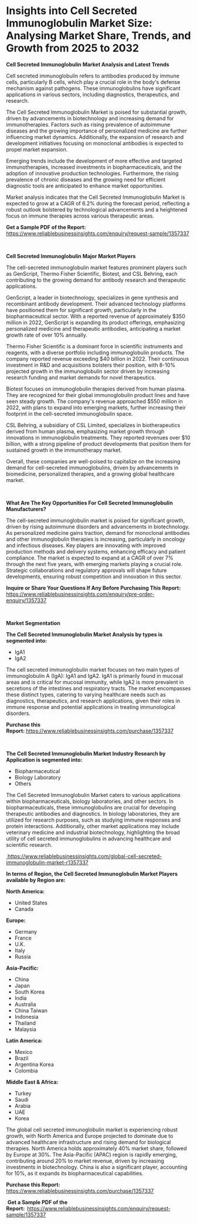 <p><h1>Insights into Cell Secreted Immunoglobulin Market Size: Analysing Market Share, Trends, and Growth from 2025 to 2032</h1></p><p><strong>Cell Secreted Immunoglobulin Market Analysis and Latest Trends</strong></p>
<p><p>Cell secreted immunoglobulin refers to antibodies produced by immune cells, particularly B cells, which play a crucial role in the body's defense mechanism against pathogens. These immunoglobulins have significant applications in various sectors, including diagnostics, therapeutics, and research.</p><p>The Cell Secreted Immunoglobulin Market is poised for substantial growth, driven by advancements in biotechnology and increasing demand for immunotherapies. Factors such as rising prevalence of autoimmune diseases and the growing importance of personalized medicine are further influencing market dynamics. Additionally, the expansion of research and development initiatives focusing on monoclonal antibodies is expected to propel market expansion.</p><p>Emerging trends include the development of more effective and targeted immunotherapies, increased investments in biopharmaceuticals, and the adoption of innovative production technologies. Furthermore, the rising prevalence of chronic diseases and the growing need for efficient diagnostic tools are anticipated to enhance market opportunities.</p><p>Market analysis indicates that the Cell Secreted Immunoglobulin Market is expected to grow at a CAGR of 6.2% during the forecast period, reflecting a robust outlook bolstered by technological advancements and a heightened focus on immune therapies across various therapeutic areas.</p></p>
<p><strong>Get a Sample PDF of the Report:&nbsp;</strong> <a href="https://www.reliablebusinessinsights.com/enquiry/request-sample/1357337?utm_campaign=3131&utm_medium=2&utm_source=Github&utm_content=ia&utm_term=13042025&utm_id=cell-secreted-immunoglobulin">https://www.reliablebusinessinsights.com/enquiry/request-sample/1357337</a></p>
<p>&nbsp;</p>
<p><strong>Cell Secreted Immunoglobulin Major Market Players</strong></p>
<p><p>The cell-secreted immunoglobulin market features prominent players such as GenScript, Thermo Fisher Scientific, Biotest, and CSL Behring, each contributing to the growing demand for antibody research and therapeutic applications.</p><p>GenScript, a leader in biotechnology, specializes in gene synthesis and recombinant antibody development. Their advanced technology platforms have positioned them for significant growth, particularly in the biopharmaceutical sector. With a reported revenue of approximately $350 million in 2022, GenScript is expanding its product offerings, emphasizing personalized medicine and therapeutic antibodies, anticipating a market growth rate of over 10% annually.</p><p>Thermo Fisher Scientific is a dominant force in scientific instruments and reagents, with a diverse portfolio including immunoglobulin products. The company reported revenue exceeding $40 billion in 2022. Their continuous investment in R&D and acquisitions bolsters their position, with 8-10% projected growth in the immunoglobulin sector driven by increasing research funding and market demands for novel therapeutics.</p><p>Biotest focuses on immunoglobulin therapies derived from human plasma. They are recognized for their global immunoglobulin product lines and have seen steady growth. The company's revenue approached $550 million in 2022, with plans to expand into emerging markets, further increasing their footprint in the cell-secreted immunoglobulin space.</p><p>CSL Behring, a subsidiary of CSL Limited, specializes in biotherapeutics derived from human plasma, emphasizing market growth through innovations in immunoglobulin treatments. They reported revenues over $10 billion, with a strong pipeline of product developments that position them for sustained growth in the immunotherapy market.</p><p>Overall, these companies are well-poised to capitalize on the increasing demand for cell-secreted immunoglobulins, driven by advancements in biomedicine, personalized therapies, and a growing global healthcare market.</p></p>
<p>&nbsp;</p>
<p><strong>What Are The Key Opportunities For Cell Secreted Immunoglobulin Manufacturers?</strong></p>
<p><p>The cell-secreted immunoglobulin market is poised for significant growth, driven by rising autoimmune disorders and advancements in biotechnology. As personalized medicine gains traction, demand for monoclonal antibodies and other immunoglobulin therapies is increasing, particularly in oncology and infectious diseases. Key players are innovating with improved production methods and delivery systems, enhancing efficacy and patient compliance. The market is expected to expand at a CAGR of over 7% through the next five years, with emerging markets playing a crucial role. Strategic collaborations and regulatory approvals will shape future developments, ensuring robust competition and innovation in this sector.</p></p>
<p><strong>Inquire or Share Your Questions If Any Before Purchasing This Report:</strong> <a href="https://www.reliablebusinessinsights.com/enquiry/pre-order-enquiry/1357337?utm_campaign=3131&utm_medium=2&utm_source=Github&utm_content=ia&utm_term=13042025&utm_id=cell-secreted-immunoglobulin">https://www.reliablebusinessinsights.com/enquiry/pre-order-enquiry/1357337</a></p>
<p>&nbsp;</p>
<p><strong>Market Segmentation</strong></p>
<p><strong>The Cell Secreted Immunoglobulin Market Analysis by types is segmented into:</strong></p>
<p><ul><li>IgA1</li><li>IgA2</li></ul></p>
<p><p>The cell secreted immunoglobulin market focuses on two main types of immunoglobulin A (IgA): IgA1 and IgA2. IgA1 is primarily found in mucosal areas and is critical for mucosal immunity, while IgA2 is more prevalent in secretions of the intestines and respiratory tracts. The market encompasses these distinct types, catering to varying healthcare needs such as diagnostics, therapeutics, and research applications, given their roles in immune response and potential applications in treating immunological disorders.</p></p>
<p><strong>Purchase this Report:&nbsp;</strong><a href="https://www.reliablebusinessinsights.com/purchase/1357337?utm_campaign=3131&utm_medium=2&utm_source=Github&utm_content=ia&utm_term=13042025&utm_id=cell-secreted-immunoglobulin">https://www.reliablebusinessinsights.com/purchase/1357337</a></p>
<p>&nbsp;</p>
<p><strong>The Cell Secreted Immunoglobulin Market Industry Research by Application is segmented into:</strong></p>
<p><ul><li>Biopharmaceutical</li><li>Biology Laboratory</li><li>Others</li></ul></p>
<p><p>The Cell Secreted Immunoglobulin Market caters to various applications within biopharmaceuticals, biology laboratories, and other sectors. In biopharmaceuticals, these immunoglobulins are crucial for developing therapeutic antibodies and diagnostics. In biology laboratories, they are utilized for research purposes, such as studying immune responses and protein interactions. Additionally, other market applications may include veterinary medicine and industrial biotechnology, highlighting the broad utility of cell secreted immunoglobulins in advancing healthcare and scientific research.</p></p>
<p><a href="https://www.reliablebusinessinsights.com/global-cell-secreted-immunoglobulin-market-r1357337?utm_campaign=3131&utm_medium=2&utm_source=Github&utm_content=ia&utm_term=13042025&utm_id=cell-secreted-immunoglobulin">&nbsp;https://www.reliablebusinessinsights.com/global-cell-secreted-immunoglobulin-market-r1357337</a></p>
<p><strong>In terms of Region, the Cell Secreted Immunoglobulin Market Players available by Region are:</strong></p>
<p>
    <p> <strong> North America: </strong>
        <ul>
            <li>United States</li>
            <li>Canada</li>
        </ul>
        </p> 
    <p> <strong> Europe: </strong>
        <ul>
            <li>Germany</li>
            <li>France</li>
            <li>U.K.</li>
            <li>Italy</li>
            <li>Russia</li>
        </ul>
        </p> 
    <p> <strong> Asia-Pacific: </strong>
        <ul>
            <li>China</li>
            <li>Japan</li>
            <li>South Korea</li>
            <li>India</li>
            <li>Australia</li>
            <li>China Taiwan</li>
            <li>Indonesia</li>
            <li>Thailand</li>
            <li>Malaysia</li>
        </ul>
        </p> 
    <p> <strong> Latin America: </strong>
        <ul>
            <li>Mexico</li>
            <li>Brazil</li>
            <li>Argentina Korea</li>
            <li>Colombia</li>
        </ul>
        </p> 
    <p> <strong> Middle East & Africa: </strong>
        <ul>
            <li>Turkey</li>
            <li>Saudi</li>
            <li>Arabia</li>
            <li>UAE</li>
            <li>Korea</li>
        </ul>
    </p>
    </p>
<p><p>The global cell secreted immunoglobulin market is experiencing robust growth, with North America and Europe projected to dominate due to advanced healthcare infrastructure and rising demand for biological therapies. North America holds approximately 40% market share, followed by Europe at 30%. The Asia-Pacific (APAC) region is rapidly emerging, contributing around 20% to market revenue, driven by increasing investments in biotechnology. China is also a significant player, accounting for 10%, as it expands its biopharmaceutical capabilities.</p></p>
<p><strong>Purchase this Report: </strong><a href="https://www.reliablebusinessinsights.com/purchase/1357337?utm_campaign=3131&utm_medium=2&utm_source=Github&utm_content=ia&utm_term=13042025&utm_id=cell-secreted-immunoglobulin">https://www.reliablebusinessinsights.com/purchase/1357337</a></p>
<p>&nbsp;<strong>Get a Sample PDF of the Report:&nbsp;&nbsp;</strong><a href="https://www.reliablebusinessinsights.com/enquiry/request-sample/1357337?utm_campaign=3131&utm_medium=2&utm_source=Github&utm_content=ia&utm_term=13042025&utm_id=cell-secreted-immunoglobulin">https://www.reliablebusinessinsights.com/enquiry/request-sample/1357337</a></p>
<p><strong></strong></p>
<p><p></p><p></p><p></p></p>